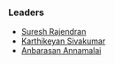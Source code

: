 ### Leaders
* [Suresh Rajendran](mailto:suresh.rajendran@owasp.org)
* [Karthikeyan Sivakumar](mailto:karthikeyan.sivakumar@owasp.org)
* [Anbarasan Annamalai](mailto:anbarasan.annamalai@owasp.org)
